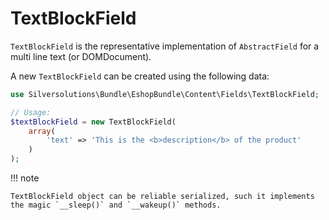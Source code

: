 # TextBlockField

`TextBlockField` is the representative implementation of `AbstractField` for a multi line text (or DOMDocument).

A new `TextBlockField` can be created using the following data:

``` php
use Silversolutions\Bundle\EshopBundle\Content\Fields\TextBlockField;

// Usage: 
$textBlockField = new TextBlockField(
    array(
        'text' => 'This is the <b>description</b> of the product'
    )
);
```

!!! note

    TextBlockField object can be reliable serialized, such it implements the magic `__sleep()` and `__wakeup()` methods.

